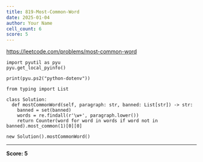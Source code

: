 ```yaml
---
title: 819-Most-Common-Word
date: 2025-01-04
author: Your Name
cell_count: 6
score: 5
---
```


https://leetcode.com/problems/most-common-word


```
import pyutil as pyu
pyu.get_local_pyinfo()
```


```
print(pyu.ps2("python-dotenv"))
```


```
from typing import List
```


```
class Solution:
  def mostCommonWord(self, paragraph: str, banned: List[str]) -> str:
    banned = set(banned)
    words = re.findall(r'\w+', paragraph.lower())
    return Counter(word for word in words if word not in banned).most_common(1)[0][0]
```


```
new Solution().mostCommonWord()
```


---
**Score: 5**